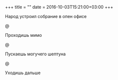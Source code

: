 +++
title = ""
date = 2016-10-03T15:21:00+03:00
+++

Народ устроил собрание в опен офисе


@


Проходишь мимо


@


Пускаешь могучего шептуна


@


Уходишь дальше


